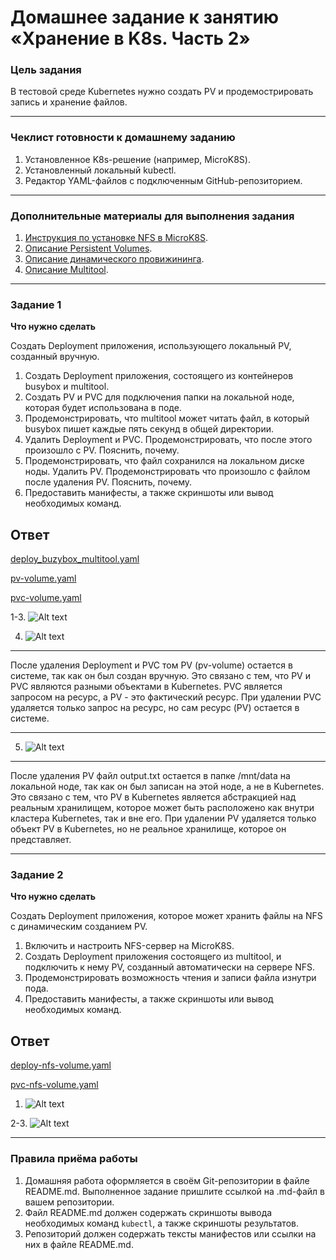 # Домашнее задание к занятию «Хранение в K8s. Часть 2»

### Цель задания

В тестовой среде Kubernetes нужно создать PV и продемострировать запись и хранение файлов.

---

### Чеклист готовности к домашнему заданию

1. Установленное K8s-решение (например, MicroK8S).
2. Установленный локальный kubectl.
3. Редактор YAML-файлов с подключенным GitHub-репозиторием.

---

### Дополнительные материалы для выполнения задания

1. [Инструкция по установке NFS в MicroK8S](https://microk8s.io/docs/nfs).
2. [Описание Persistent Volumes](https://kubernetes.io/docs/concepts/storage/persistent-volumes/).
3. [Описание динамического провижининга](https://kubernetes.io/docs/concepts/storage/dynamic-provisioning/).
4. [Описание Multitool](https://github.com/wbitt/Network-MultiTool).

---

### Задание 1

**Что нужно сделать**

Создать Deployment приложения, использующего локальный PV, созданный вручную.

1. Создать Deployment приложения, состоящего из контейнеров busybox и multitool.
2. Создать PV и PVC для подключения папки на локальной ноде, которая будет использована в поде.
3. Продемонстрировать, что multitool может читать файл, в который busybox пишет каждые пять секунд в общей директории.
4. Удалить Deployment и PVC. Продемонстрировать, что после этого произошло с PV. Пояснить, почему.
5. Продемонстрировать, что файл сохранился на локальном диске ноды. Удалить PV. Продемонстрировать что произошло с файлом после удаления PV. Пояснить, почему.
6. Предоставить манифесты, а также скриншоты или вывод необходимых команд.

## Ответ

[deploy_buzybox_multitool.yaml](https://github.com/wineperm/SHDEVOPS-2/blob/main/kuber-homeworks/2.2/z1/deploy_buzybox_multitool.yaml)

[pv-volume.yaml](https://github.com/wineperm/SHDEVOPS-2/blob/main/kuber-homeworks/2.2/z1/pv-volume.yaml)

[pvc-volume.yaml](https://github.com/wineperm/SHDEVOPS-2/blob/main/kuber-homeworks/2.2/z1/pvc-volume.yaml)

1-3. ![Alt text](https://github.com/wineperm/SHDEVOPS-2/assets/15356046/336e4ca4-8c28-4194-8609-789c4ad5fcab)

4. ![Alt text](https://github.com/wineperm/SHDEVOPS-2/assets/15356046/84f72d5e-1e9b-4c51-8d19-adc2d4b6971f)

---

После удаления Deployment и PVC том PV (pv-volume) остается в системе, так как он был создан вручную. Это связано с тем, что PV и PVC являются разными объектами в Kubernetes. PVC является запросом на ресурс, а PV - это фактический ресурс. При удалении PVC удаляется только запрос на ресурс, но сам ресурс (PV) остается в системе.

---

5. ![Alt text](https://github.com/wineperm/SHDEVOPS-2/assets/15356046/a8b0a8bc-4a72-4d6c-b570-54531149aeab)

---

После удаления PV файл output.txt остается в папке /mnt/data на локальной ноде, так как он был записан на этой ноде, а не в Kubernetes. Это связано с тем, что PV в Kubernetes является абстракцией над реальным хранилищем, которое может быть расположено как внутри кластера Kubernetes, так и вне его. При удалении PV удаляется только объект PV в Kubernetes, но не реальное хранилище, которое он представляет.

---

### Задание 2

**Что нужно сделать**

Создать Deployment приложения, которое может хранить файлы на NFS с динамическим созданием PV.

1. Включить и настроить NFS-сервер на MicroK8S.
2. Создать Deployment приложения состоящего из multitool, и подключить к нему PV, созданный автоматически на сервере NFS.
3. Продемонстрировать возможность чтения и записи файла изнутри пода.
4. Предоставить манифесты, а также скриншоты или вывод необходимых команд.

## Ответ

[deploy-nfs-volume.yaml](https://github.com/wineperm/SHDEVOPS-2/blob/main/kuber-homeworks/2.2/z2-nfs/deploy-nfs-volume.yaml)

[pvc-nfs-volume.yaml](https://github.com/wineperm/SHDEVOPS-2/blob/main/kuber-homeworks/2.2/z2-nfs/pvc-nfs-volume.yaml)

1. ![Alt text](https://github.com/wineperm/SHDEVOPS-2/assets/15356046/13b89688-195d-436d-b6b1-b4424ea01df1)

2-3. ![Alt text](https://github.com/wineperm/SHDEVOPS-2/assets/15356046/c9ed18af-7ffb-4ccb-903c-fdc127df793f)

---

### Правила приёма работы

1. Домашняя работа оформляется в своём Git-репозитории в файле README.md. Выполненное задание пришлите ссылкой на .md-файл в вашем репозитории.
2. Файл README.md должен содержать скриншоты вывода необходимых команд `kubectl`, а также скриншоты результатов.
3. Репозиторий должен содержать тексты манифестов или ссылки на них в файле README.md.
